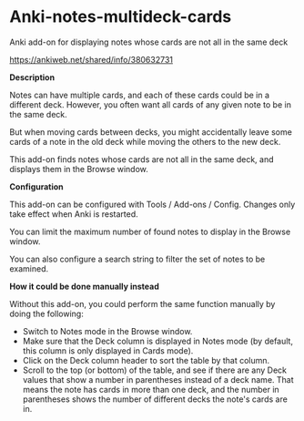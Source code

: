 # Anki-notes-multideck-cards
Anki add-on for displaying notes whose cards are not all in the same deck

https://ankiweb.net/shared/info/380632731

**Description**

Notes can have multiple cards, and each of these cards could be in a different deck. However, you often want all cards of any given note to be in the same deck.

But when moving cards between decks, you might accidentally leave some cards of a note in the old deck while moving the others to the new deck.

This add-on finds notes whose cards are not all in the same deck, and displays them in the Browse window.

**Configuration**

This add-on can be configured with Tools / Add-ons / Config. Changes only take effect when Anki is restarted.

You can limit the maximum number of found notes to display in the Browse window.

You can also configure a search string to filter the set of notes to be examined.

**How it could be done manually instead**

Without this add-on, you could perform the same function manually by doing the following:
* Switch to Notes mode in the Browse window.
* Make sure that the Deck column is displayed in Notes mode (by default, this column is only displayed in Cards mode).
* Click on the Deck column header to sort the table by that column.
* Scroll to the top (or bottom) of the table, and see if there are any Deck values that show a number in parentheses instead of a deck name. That means the note has cards in more than one deck, and the number in parentheses shows the number of different decks the note's cards are in.
